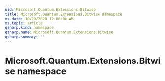 ```yaml
---
uid: Microsoft.Quantum.Extensions.Bitwise
title: Microsoft.Quantum.Extensions.Bitwise namespace
ms.date: 10/29/2020 12:00:00 AM
ms.topic: article
qsharp.kind: namespace
qsharp.name: Microsoft.Quantum.Extensions.Bitwise
qsharp.summary: ''
---
```


# Microsoft.Quantum.Extensions.Bitwise namespace



